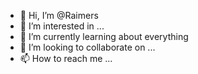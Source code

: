 - 👋 Hi, I’m @Raimers
- 👀 I’m interested in ...
- 🌱 I’m currently learning about everything
- 💞️ I’m looking to collaborate on ...
- 📫 How to reach me ...

<!---
Raimers/Raimers is a ✨ special ✨ repository because its `README.md` (this file) appears on your GitHub profile.
You can click the Preview link to take a look at your changes.
--->
